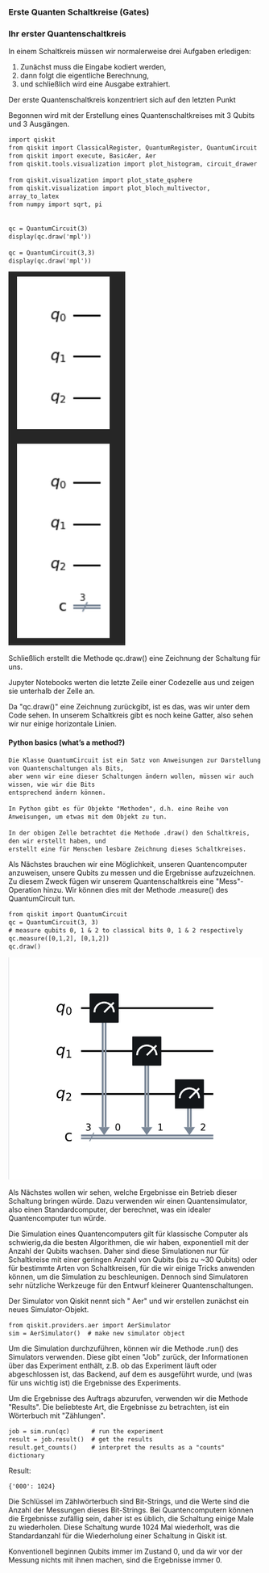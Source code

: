 ### Erste Quanten Schaltkreise (Gates)



### Ihr erster Quantenschaltkreis

In einem Schaltkreis müssen wir normalerweise drei Aufgaben erledigen: 

1. Zunächst muss die Eingabe kodiert werden,
2. dann folgt die eigentliche Berechnung, 
3. und schließlich wird eine Ausgabe extrahiert. 

Der erste  Quantenschaltkreis konzentriert sich auf den letzten Punkt

Begonnen wird  mit der Erstellung eines Quantenschaltkreises mit 3 Qubits und 3 Ausgängen.

	import qiskit
	from qiskit import ClassicalRegister, QuantumRegister, QuantumCircuit
	from qiskit import execute, BasicAer, Aer
	from qiskit.tools.visualization import plot_histogram, circuit_drawer

	from qiskit.visualization import plot_state_qsphere
	from qiskit.visualization import plot_bloch_multivector, array_to_latex
	from numpy import sqrt, pi


	qc = QuantumCircuit(3)
	display(qc.draw('mpl'))

	qc = QuantumCircuit(3,3)
	display(qc.draw('mpl'))

![image logo](../images/MyFirstSampleCircuit.png)


Schließlich erstellt die Methode qc.draw() eine Zeichnung der Schaltung für uns. 

Jupyter Notebooks werten die letzte Zeile einer Codezelle aus und zeigen sie unterhalb der Zelle an. 

Da "qc.draw()" eine Zeichnung zurückgibt, ist es das, was wir unter dem Code sehen. 
In unserem Schaltkreis gibt es noch keine Gatter, also sehen wir nur einige horizontale Linien.

#### Python basics (what’s a method?)

	Die Klasse QuantumCircuit ist ein Satz von Anweisungen zur Darstellung von Quantenschaltungen als Bits, 
	aber wenn wir eine dieser Schaltungen ändern wollen, müssen wir auch wissen, wie wir die Bits 
	entsprechend ändern können. 

	In Python gibt es für Objekte "Methoden", d.h. eine Reihe von Anweisungen, um etwas mit dem Objekt zu tun. 

	In der obigen Zelle betrachtet die Methode .draw() den Schaltkreis, den wir erstellt haben, und 
	erstellt eine für Menschen lesbare Zeichnung dieses Schaltkreises.


Als Nächstes brauchen wir eine Möglichkeit, unseren Quantencomputer anzuweisen, unsere Qubits zu messen und die 
Ergebnisse aufzuzeichnen. 
Zu diesem Zweck fügen wir unserem Quantenschaltkreis eine "Mess"-Operation hinzu. 
Wir können dies mit der Methode .measure() des QuantumCircuit tun.


	from qiskit import QuantumCircuit
	qc = QuantumCircuit(3, 3)
	# measure qubits 0, 1 & 2 to classical bits 0, 1 & 2 respectively
	qc.measure([0,1,2], [0,1,2])
	qc.draw()



![image logo](../images/circuit_measure.png)


Als Nächstes wollen wir sehen, welche Ergebnisse ein Betrieb dieser Schaltung bringen würde. 
Dazu verwenden wir einen Quantensimulator, also einen Standardcomputer,
der berechnet, was ein idealer Quantencomputer tun würde.

Die Simulation eines Quantencomputers gilt für klassische Computer als schwierig,da die besten 
Algorithmen, die wir haben, exponentiell mit der Anzahl der Qubits wachsen. 
Daher sind diese Simulationen nur für Schaltkreise mit einer geringen Anzahl von 
Qubits (bis zu ~30 Qubits) oder für bestimmte Arten von Schaltkreisen, für die wir einige Tricks anwenden 
können, um die Simulation zu beschleunigen. 
Dennoch sind Simulatoren sehr nützliche Werkzeuge für den Entwurf kleinerer Quantenschaltungen.


Der Simulator von Qiskit nennt sich " Aer" und wir erstellen zunächst  ein neues Simulator-Objekt.

	from qiskit.providers.aer import AerSimulator
	sim = AerSimulator()  # make new simulator object


Um die Simulation durchzuführen, können wir die Methode .run() des Simulators verwenden. 
Diese gibt einen "Job" zurück, der Informationen über das Experiment enthält,
z.B. ob das Experiment läuft oder abgeschlossen ist, das Backend, auf dem es ausgeführt wurde, und 
(was für uns wichtig ist) die Ergebnisse des Experiments.

Um die Ergebnisse des Auftrags abzurufen, verwenden wir die Methode "Results".
Die beliebteste Art, die Ergebnisse zu betrachten, ist ein Wörterbuch mit "Zählungen".

	job = sim.run(qc)      # run the experiment
	result = job.result()  # get the results
	result.get_counts()    # interpret the results as a "counts" dictionary


Result:

	{'000': 1024}

Die Schlüssel im Zählwörterbuch sind Bit-Strings, und die Werte sind die Anzahl der Messungen dieses Bit-Strings. 
Bei Quantencomputern können die Ergebnisse zufällig sein, daher ist es üblich, die Schaltung einige Male zu wiederholen. 
Diese Schaltung wurde 1024 Mal wiederholt, was die Standardanzahl für die Wiederholung einer Schaltung in Qiskit ist. 

Konventionell beginnen Qubits immer im Zustand 0, und da wir vor der Messung nichts mit ihnen machen, sind die 
Ergebnisse immer 0.

